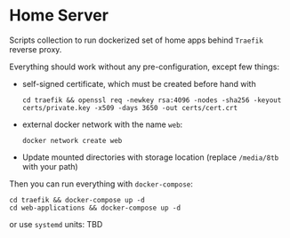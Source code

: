 # Home Server
Scripts collection to run dockerized set of home apps behind `Traefik` reverse proxy.

Everything should work without any pre-configuration, except few things:
* self-signed certificate, which must be created before hand with
    ```shell script
    cd traefik && openssl req -newkey rsa:4096 -nodes -sha256 -keyout certs/private.key -x509 -days 3650 -out certs/cert.crt 
    ```
* external docker network with the name `web`:
    ```shell script
    docker network create web
    ```
* Update mounted directories with storage location (replace `/media/8tb` with your path)

Then you can run everything with `docker-compose`:
```shell script
cd traefik && docker-compose up -d
cd web-applications && docker-compose up -d
```
or use `systemd` units: TBD